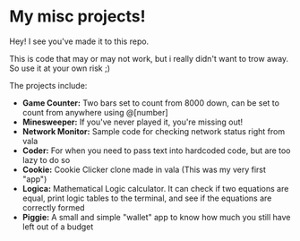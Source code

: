 # My misc projects!

Hey! I see you've made it to this repo.

This is code that may or may not work, but i really didn't want to trow away. So use it at your own risk ;) 

The projects include:

- **Game Counter:** Two bars set to count from 8000 down, can be set to count from anywhere using @[number]
- **Minesweeper:** If you've never played it, you're missing out!
- **Network Monitor:** Sample code for checking network status right from vala
- **Coder:** For when you need to pass text into hardcoded code, but are too lazy to do so
- **Cookie:** Cookie Clicker clone made in vala (This was my very first "app")
- **Logica:** Mathematical Logic calculator. It can check if two equations are equal, print logic tables to the terminal, and see if the equations are correctly formed
- **Piggie:** A small and simple "wallet" app to know how much you still have left out of a budget
